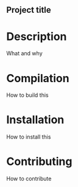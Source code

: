 Project title
-------------

# Description
What and why

# Compilation
How to build this

# Installation
How to install this

# Contributing
How to contribute
